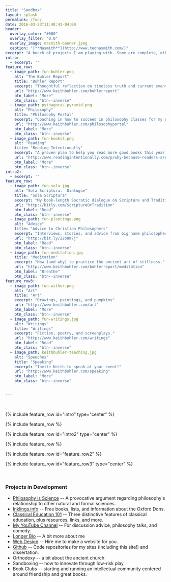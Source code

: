 ```yaml
---
title: "Sandbox"
layout: splash
permalink: /fun/
date: 2016-03-23T11:48:41-04:00
header:
  overlay_color: "#000"
  overlay_filter: "0.0"
  overlay_image: nasmith-banner.jpeg
  caption: "[**Nasmith**](http://www.tednasmith.com/)"
excerpt: "A bunch of projects I am playing with. Some are complete, others in development."
intro: 
  - excerpt: ''
feature_row:
  - image_path: fun-buhler.png
    alt: "The Buhler Report"
    title: "Buhler Report"
    excerpt: "Thoughtful reflection on timeless truth and current events."
    url: "http://www.keithbuhler.com/buhlerreport"
    btn_label: "More"
    btn_class: "btn--inverse"
  - image_path: pythagoras-pyramid.png
    alt: "Philosophy"
    title: "Philosophy Portal"
    excerpt: "Coaching in how to succeed in philosophy classes for my students and others who might be interested."
    url: "http://www.keithbuhler.com/philosophyportal"
    btn_label: "More"
    btn_class: "btn--inverse"
  - image_path: fun-books3.png
    alt: "Reading"
    title: "Reading Intentionally"
    excerpt: "A proven plan to help you read more good books this year."
    url: "http://www.readingintentionally.com/p/why-because-readers-are-leaders.html"
    btn_label: "More"
    btn_class: "btn--inverse"
intro2: 
  - excerpt: ''
feature_row:
  - image_path: fun-sola.jpg
    alt: "Sola Scriptura:  Dialogue"
    title: "Sola Scriptura"
    excerpt: "My book-length Socratic dialogue on Scripture and Tradition for Catholics, Protestants, and the utterly confused."
    url: "http://bitly.com/ScriptureOrTradition"
    btn_label: "Read"
    btn_class: "btn--inverse"
  - image_path: fun-plantinga.png
    alt: "Advice"
    title: "Advice to Christian Philosophers"
    excerpt: "Interviews, stories, and advice from big name philosophers."
    url: "http://bit.ly/22o8m7j"
    btn_label: "Read"
    btn_class: "btn--inverse"
  - image_path: fun-meditation.jpg
    title: "Meditation"
    excerpt: "How (and why) to practice the ancient art of stillness."
    url: "http://www.keithbuhler.com/buhlerreport/meditation"
    btn_label: "Breathe"
    btn_class: "btn--inverse"
feature_row3:
  - image_path: fun-wither.png
    alt: "Art"
    title: "Art"
    excerpt: "Drawings, paintings, and pumpkins"
    url: "http://www.keithbuhler.com/art"
    btn_label: "More"
    btn_class: "btn--inverse"
  - image_path: fun-writings.jpg
    alt: "Writings"
    title: "Writings"
    excerpt: "Fiction, poetry, and screenplays."
    url: "http://www.keithbuhler.com/writings"
    btn_label: "Read"
    btn_class: "btn--inverse"
  - image_path: keithbuhler-teaching.jpg
    alt: "Speeches"
    title: "Speaking"
    excerpt: "Invite Keith to speak at your event!"
    url: "http://www.keithbuhler.com/speaking"
    btn_label: "More"
    btn_class: "btn--inverse"


---
```


<br>

{% include feature_row id="intro" type="center" %}

{% include feature_row %}

{% include feature_row id="intro2" type="center" %}

{% include feature_row %}

{% include feature_row id="feature_row2"  %}

{% include feature_row id="feature_row3" type="center" %}

<br>

### Projects in Development

- [Philosophy is Science](http://www.philosophyisscience.com/) -- A provocative argument regarding philosophy's relationship to other natural and formal sciences.
- [Inklings.info](http://www.inklings.info) -- Free books, lists, and information about the Oxford Dons.
- [Classical Education 101](http://www.keithbuhler.com/buhlerreport/classical-education) -- Three distinctive features of classical education, plus resources, links, and more.
- [My YouTube Channel](http://bit.ly/keithbuhler_youtube) -- For discussion advice, philosophy talks, and comedy.
- [Longer Bio](http://www.keithbuhler.com/buhlerreport/bio) -- A bit more about me
- [Web Design](/sites) -- Hire me to make a website for you.
- [Github](http://bit.ly/keithbuhlergithub) -- Code repositories for my sites (including this site!) and dissertation.
- Orthodoxy -- a bit about the ancient church
- Sandboxing -- how to innovate through low-risk play
- Book Clubs -- starting and running an intellectual community centered around friendship and great books.




